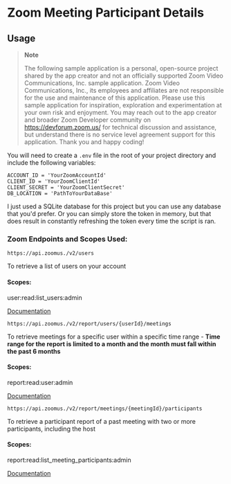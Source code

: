 # Zoom Meeting Participant Details

## Usage
> **Note**
>
> The following sample application is a personal, open-source project shared by the app creator and not an officially supported Zoom Video Communications, Inc. sample application. Zoom Video Communications, Inc., its employees and affiliates are not responsible for the use and maintenance of this application. Please use this sample application for inspiration, exploration and experimentation at your own risk and enjoyment. You may reach out to the app creator and broader Zoom Developer community on https://devforum.zoom.us/ for technical discussion and assistance, but understand there is no service level agreement support for this application. Thank you and happy coding!

You will need to create a ```.env``` file in the root of your project directory and include the following variables: 

```
ACCOUNT_ID = 'YourZoomAccountId'
CLIENT_ID = 'YourZoomClientId'
CLIENT_SECRET = 'YourZoomClientSecret'
DB_LOCATION = 'PathToYourDataBase'
```
I just used a SQLite database for this project but you can use any database that you'd prefer. Or you can simply store the token in memory, but that does result in constantly refreshing the token every time the script is ran.

### Zoom Endpoints and Scopes Used:

```
https://api.zoomus./v2/users
```
To retrieve a list of users on your account
#### Scopes: 
user:read:list_users:admin

[Documentation](https://developers.zoom.us/docs/api/users/#tag/users/GET/users)

```
https://api.zoomus./v2/report/users/{userId}/meetings
```
To retrieve meetings for a specific user within a specific time range - **Time range for the report is limited to a month and the month must fall within the past 6 months**
#### Scopes: 
report:read:user:admin

[Documentation](https://developers.zoom.us/docs/api/meetings/#tag/reports/GET/report/users/{userId}/meetings)

```
https://api.zoomus./v2/report/meetings/{meetingId}/participants
```
To retrieve a participant report of a past meeting with two or more participants, including the host
#### Scopes: 
report:read:list_meeting_participants:admin

[Documentation](https://developers.zoom.us/docs/api/meetings/#tag/reports/GET/report/meetings/{meetingId}/participants)
